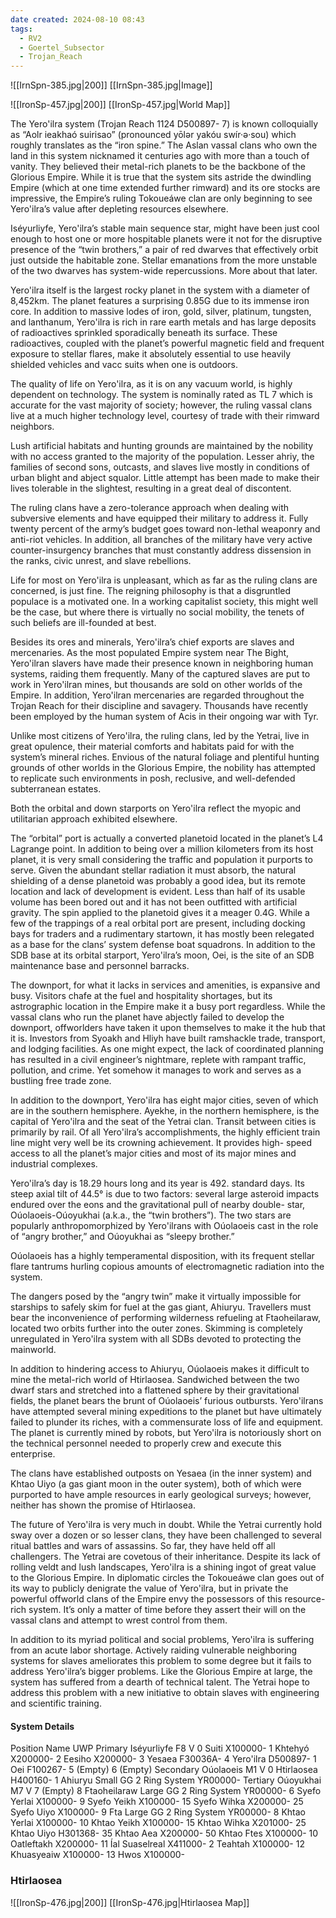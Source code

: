 ```yaml
---
date created: 2024-08-10 08:43
tags:
  - RV2
  - Goertel_Subsector
  - Trojan_Reach
---
```


![[IrnSpn-385.jpg|200]]
[[IrnSpn-385.jpg|Image]]

![[IronSp-457.jpg|200]]
[[IronSp-457.jpg|World Map]]

The Yero'ilra system (Trojan Reach 1124 D500897- 7) is known colloquially as “Aolr ieakhaó suirisao” (pronounced yōlər yakóu swír·ə·sou) which roughly translates as the “iron spine.” The Aslan vassal clans who own the land in this system nicknamed it centuries ago with more than a touch of vanity. They believed their metal-rich planets to be the backbone of the Glorious Empire. While it is true that the system sits astride the dwindling Empire (which at one time extended further rimward) and its ore stocks are impressive, the Empire’s ruling Tokoueáwe clan are only beginning to see Yero'ilra’s value after depleting resources elsewhere.

Iséyurliyfe, Yero'ilra’s stable main sequence star, might have been just cool enough to host one or more hospitable planets were it not for the disruptive presence of the “twin brothers,” a pair of red dwarves that effectively orbit just outside the habitable zone. Stellar emanations from the more unstable of the two dwarves has system-wide repercussions. More about that later.

Yero'ilra itself is the largest rocky planet in the system with a diameter of 8,452km. The planet features a surprising 0.85G due to its immense iron core. In addition to massive lodes of iron, gold, silver, platinum, tungsten, and lanthanum, Yero'ilra is rich in rare earth metals and has large deposits of radioactives sprinkled sporadically beneath its surface. These radioactives, coupled with the planet’s powerful magnetic field and frequent exposure to stellar flares, make it absolutely essential to use heavily shielded vehicles and vacc suits when one is outdoors.

The quality of life on Yero'ilra, as it is on any vacuum world, is highly dependent on technology. The system is nominally rated as TL 7 which is accurate for the vast majority of society; however, the ruling vassal clans live at a much higher technology level, courtesy of trade with their rimward neighbors.

Lush artificial habitats and hunting grounds are maintained by the nobility with no access granted to the majority of the population. Lesser ahriy, the families of second sons, outcasts, and slaves live mostly in conditions of urban blight and abject squalor. Little attempt has been made to make their lives tolerable in the slightest, resulting in a great deal of discontent.

The ruling clans have a zero-tolerance approach when dealing with subversive elements and have equipped their military to address it. Fully twenty percent of the army’s budget goes toward non-lethal weaponry and anti-riot vehicles. In addition, all branches of the military have very active counter-insurgency branches that must constantly address dissension in the ranks, civic unrest, and slave rebellions.

Life for most on Yero'ilra is unpleasant, which as far as the ruling clans are concerned, is just fine. The reigning philosophy is that a disgruntled populace is a motivated one. In a working capitalist society, this might well be the case, but where there is virtually no social mobility, the tenets of such beliefs are ill-founded at best.

Besides its ores and minerals, Yero'ilra’s chief exports are slaves and mercenaries. As the most populated Empire system near The Bight, Yero'ilran slavers have made their presence known in neighboring human systems, raiding them frequently. Many of the captured slaves are put to work in Yero'ilran mines, but thousands are sold on other worlds of the Empire. In addition, Yero'ilran mercenaries are regarded throughout the Trojan Reach for their discipline and savagery. Thousands have recently been employed by the human system of Acis in their ongoing war with Tyr.

Unlike most citizens of Yero'ilra, the ruling clans, led by the Yetrai, live in great opulence, their material comforts and habitats paid for with the system’s mineral riches. Envious of the natural foliage and plentiful hunting grounds of other worlds in the Glorious Empire, the nobility has attempted to replicate such environments in posh, reclusive, and well-defended subterranean estates.

Both the orbital and down starports on Yero'ilra reflect the myopic and utilitarian approach exhibited elsewhere.

The “orbital” port is actually a converted planetoid located in the planet’s L4 Lagrange point. In addition to being over a million kilometers from its host planet, it is very small considering the traffic and population it purports to serve. Given the abundant stellar radiation it must absorb, the natural shielding of a dense planetoid was probably a good idea, but its remote location and lack of development is evident. Less than half of its usable volume has been bored out and it has not been outfitted with artificial gravity. The spin applied to the planetoid gives it a meager 0.4G. While a few of the trappings of a real orbital port are present, including docking bays for traders and a rudimentary startown, it has mostly been relegated as a base for the clans’ system defense boat squadrons. In addition to the SDB base at its orbital starport, Yero'ilra’s moon, Oei, is the site of an SDB maintenance base and personnel barracks.

The downport, for what it lacks in services and amenities, is expansive and busy. Visitors chafe at the fuel and hospitality shortages, but its astrographic location in the Empire make it a busy port regardless. While the vassal clans who run the planet have abjectly failed to develop the downport, offworlders have taken it upon themselves to make it the hub that it is. Investors from Syoakh and Hliyh have built ramshackle trade, transport, and lodging facilities. As one might expect, the lack of coordinated planning has resulted in a civil engineer’s nightmare, replete with rampant traffic, pollution, and crime. Yet somehow it manages to work and serves as a bustling free trade zone.

In addition to the downport, Yero'ilra has eight major cities, seven of which are in the southern hemisphere. Ayekhe, in the northern hemisphere, is the capital of Yero'ilra and the seat of the Yetrai clan. Transit between cities is primarily by rail. Of all Yero'ilra’s accomplishments, the highly efficient train line might very well be its crowning achievement. It provides high- speed access to all the planet’s major cities and most of its major mines and industrial complexes.

Yero'ilra’s day is 18.29 hours long and its year is 492. standard days. Its steep axial tilt of 44.5° is due to two factors: several large asteroid impacts endured over the eons and the gravitational pull of nearby double- star, Oúolaoeis-Oúoyukhai (a.k.a., the “twin brothers”). The two stars are popularly anthropomorphized by Yero'ilrans with Oúolaoeis cast in the role of “angry brother,” and Oúoyukhai as “sleepy brother.”

Oúolaoeis has a highly temperamental disposition, with its frequent stellar flare tantrums hurling copious amounts of electromagnetic radiation into the system.

The dangers posed by the “angry twin” make it virtually impossible for starships to safely skim for fuel at the gas giant, Ahiuryu. Travellers must bear the inconvenience of performing wilderness refueling at Ftaoheilaraw, located two orbits further into the outer zones. Skimming is completely unregulated in Yero'ilra system with all SDBs devoted to protecting the mainworld.

In addition to hindering access to Ahiuryu, Oúolaoeis makes it difficult to mine the metal-rich world of Htirlaosea. Sandwiched between the two dwarf stars and stretched into a flattened sphere by their gravitational fields, the planet bears the brunt of Oúolaoeis’ furious outbursts. Yero'ilrans have attempted several mining expeditions to the planet but have ultimately failed to plunder its riches, with a commensurate loss of life and equipment. The planet is currently mined by robots, but Yero'ilra is notoriously short on the technical personnel needed to properly crew and execute this enterprise.

The clans have established outposts on Yesaea (in the inner system) and Khtao Uiyo (a gas giant moon in the outer system), both of which were purported to have ample resources in early geological surveys; however, neither has shown the promise of Htirlaosea.

The future of Yero'ilra is very much in doubt. While the Yetrai currently hold sway over a dozen or so lesser clans, they have been challenged to several ritual battles and wars of assassins. So far, they have held off all challengers. The Yetrai are covetous of their inheritance. Despite its lack of rolling veldt and lush landscapes, Yero'ilra is a shining ingot of great value to the Glorious Empire. In diplomatic circles the Tokoueáwe clan goes out of its way to publicly denigrate the value of Yero'ilra, but in private the powerful offworld clans of the Empire envy the possessors of this resource-rich system. It’s only a matter of time before they assert their will on the vassal clans and attempt to wrest control from them.

In addition to its myriad political and social problems, Yero'ilra is suffering from an acute labor shortage. Actively raiding vulnerable neighboring systems for slaves ameliorates this problem to some degree but it fails to address Yero'ilra’s bigger problems. Like the Glorious Empire at large, the system has suffered from a dearth of technical talent. The Yetrai hope to address this problem with a new initiative to obtain slaves with engineering and scientific training.

#### System Details

Position Name UWP Primary Iséyurliyfe F8 V 0 Suiti X100000-
1 Khtehyó X200000-
2 Eesiho X200000-
3 Yesaea F30036A-
4 Yero'ilra D500897-
1 Oei F100267- 5 (Empty)
6 (Empty)
Secondary Oúolaoeis M1 V 0 Htirlaosea H400160- 1 Ahiuryu Small GG 2 Ring System YR00000- Tertiary Oúoyukhai M7 V 7 (Empty)
8 Ftaoheilaraw Large GG 2 Ring System YR00000- 6 Syefo Yerlai X100000- 9 Syefo Yeikh X100000- 15 Syefo Wihka X200000- 25 Syefo Uiyo X100000- 9 Fta Large GG 2 Ring System YR00000- 8 Khtao Yerlai X100000- 10 Khtao Yeikh X100000- 15 Khtao Wihka X201000- 25 Khtao Uiyo H301368- 35 Khtao Aea X200000- 50 Khtao Ftes X100000- 10 Oatleftakh X200000- 11 Íal Suaselreal X411000- 2 Teahtah X100000- 12 Khuasyeaiw X100000- 13 Hwos X100000-

### Htirlaosea

![[IronSp-476.jpg|200]]
[[IronSp-476.jpg|Htirlaosea Map]]
